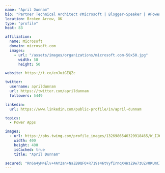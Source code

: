 ```yaml
---
name: "April Dunnam"
bio: "Partner Technical Architect @Microsoft | Blogger-Speaker | #PowerApps, #PowerAutomate, #Office365, #SharePoint | #WIT | #Karaoke Queen"
location: Broken Arrow, OK
type: "profile"
heat: 83

affiliation:
  name: Microsoft
  domain: microsoft.com
  images:
    - url: "/assets/images/organizations/microsoft.com-50x50.jpg"
      width: 50
      height: 50

website: https://t.co/enJuiGEQZc

twitter:
  username: aprildunnam
  url: https://twitter.com/aprildunnam
  followers: 5449

linkedin:
  url: https://www.linkedin.com/public-profile/in/april-dunnam

topics:
  - Power Apps

images:
  - url: https://pbs.twimg.com/profile_images/1326986540329918465/W_IJ6Ih2_400x400.jpg
    width: 400
    height: 400
    isCached: true
    title: "April Dunnam"

secured: "Rn6a4yM4Elv+4AY2an+NaZB9QFO+R719s46tVyfIrnqX4WzZ9w7zUZv0KUmC7JBSx9CRbOr37at1abelqm97z+v62V/5RyVBIJEC0JFWdu05S9iSWok3SxTiLWHF278i2go7DyM4bhHdbGauTiDQ5lWabrgOnNs+8hEVXNkbUBTpEj/7vDCiKiRIdD+xvRZIiHQxw8XCfnX8XEWns2Fivvw+5LwU3iBd8U0o2fTgQAl6vbUDmVvCWe2FeqhwgEhunMG0tgI93QQ/6eX1PwnfGdNCpjTa6jibwS94y8wqpPF4RmeQvqc9i+NIGQV7V3IyzrxlsSi1IyTPbwKCwsqJdtCjw1osXY2f/dCa6Cr/PmcmXOtyjCu2okb8bro2Uf9EEynyJx6W6A1tz5F8UD8Qy0THBQP20WodK8UQucZuocU=;V9lUvxSBA9Z0iTpSZx19Yg=="
---
```


